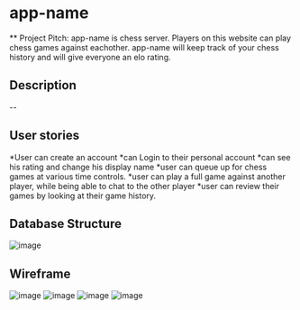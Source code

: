 # app-name

** Project Pitch: 
app-name is chess server. Players on this website can play chess games against eachother. app-name will keep track of your chess history and will give everyone an elo rating.

## Description
--

## User stories
  *User can create an account
  *can Login to their personal account
  *can see his rating and change his display name
  *user can queue up for chess games at various time controls.
  *user can play a full game against another player, while being able to chat to the other player
  *user can review their games by looking at their game history. 
  
## Database Structure
![image](https://user-images.githubusercontent.com/99115851/207410179-71a89519-2800-4592-89a2-d323495485f1.png)

## Wireframe
![image](https://user-images.githubusercontent.com/99115851/207410307-68f6fe07-6ed2-451c-afc0-d33352c9614f.png)
![image](https://user-images.githubusercontent.com/99115851/207410393-6d480b06-0061-405f-95c1-7b9d86fee37a.png)
![image](https://user-images.githubusercontent.com/99115851/207410434-0526a383-7777-4f1b-9439-03d24de16abf.png)
![image](https://user-images.githubusercontent.com/99115851/207413191-0c46ef38-7e04-48be-9d40-0e53c557de35.png)
